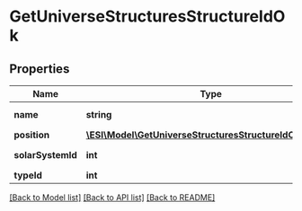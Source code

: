 # GetUniverseStructuresStructureIdOk

## Properties
Name | Type | Description | Notes
------------ | ------------- | ------------- | -------------
**name** | **string** | The full name of the structure | 
**position** | [**\ESI\Model\GetUniverseStructuresStructureIdOkPosition**](GetUniverseStructuresStructureIdOkPosition.md) |  | [optional] 
**solarSystemId** | **int** | solar_system_id integer | 
**typeId** | **int** | type_id integer | [optional] 

[[Back to Model list]](../README.md#documentation-for-models) [[Back to API list]](../README.md#documentation-for-api-endpoints) [[Back to README]](../README.md)


